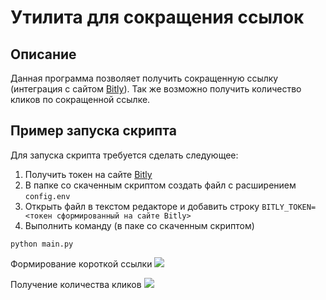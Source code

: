 # Утилита для сокращения ссылок
## Описание
Данная программа позволяет получить сокращенную ссылку (интеграция с сайтом [Bitly](https://bitly.com/)).
Так же возможно получить количество кликов по сокращенной ссылке.

## Пример запуска скрипта
Для запуска скрипта требуется сделать следующее:
1. Получить токен на сайте [Bitly](https://bitly.com/)
2. В папке со скаченным скриптом создать файл с расширением ```config.env```
3. Открыть файл в текстом редакторе и добавить строку 
```BITLY_TOKEN=<токен сформированный на сайте Bitly>```
4. Выполнить  команду (в паке со скаченным скриптом)
```
python main.py
```

Формирование короткой ссылки
![](https://drive.google.com/uc?export=view&id=1j8EtS1vbvi8A3FGELIz79ujskWbhRvJX)

Получение количества кликов
![](https://drive.google.com/uc?export=view&id=1p86n5nJ_McoiBkzecmiW2zIUVlU_vBVa)